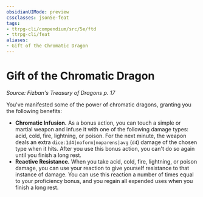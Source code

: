 ```yaml
---
obsidianUIMode: preview
cssclasses: json5e-feat
tags:
- ttrpg-cli/compendium/src/5e/ftd
- ttrpg-cli/feat
aliases:
- Gift of the Chromatic Dragon
---
```

# Gift of the Chromatic Dragon
*Source: Fizban's Treasury of Dragons p. 17*  

You've manifested some of the power of chromatic dragons, granting you the following benefits:

- **Chromatic Infusion.** As a bonus action, you can touch a simple or martial weapon and infuse it with one of the following damage types: acid, cold, fire, lightning, or poison. For the next minute, the weapon deals an extra `dice:1d4|noform|noparens|avg` (`d4`) damage of the chosen type when it hits. After you use this bonus action, you can't do so again until you finish a long rest.  
- **Reactive Resistance.** When you take acid, cold, fire, lightning, or poison damage, you can use your reaction to give yourself resistance to that instance of damage. You can use this reaction a number of times equal to your proficiency bonus, and you regain all expended uses when you finish a long rest.
